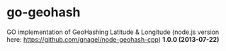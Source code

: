 go-geohash
==========

GO implementation of GeoHashing Latitude &amp; Longitude (node.js version here: https://github.com/gnagel/node-geohash-cpp)
**1.0.0 (2013-07-22)**